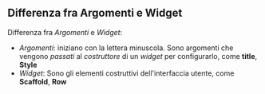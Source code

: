 ## Differenza fra Argomenti e Widget
Differenza fra *Argomenti* e *Widget*:
- *Argomenti*: iniziano con la lettera minuscola. Sono argomenti che vengono *passati* al *costruttore* di un *widget* per configurarlo, come **title**, **Style**
- *Widget*: Sono gli elementi costruttivi dell'interfaccia utente, come **Scaffold**, **Row**